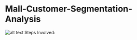 # Mall-Customer-Segmentation-Analysis
![alt text](https://images.unsplash.com/photo-1519567241046-7f570eee3ce6?ixlib=rb-1.2.1&ixid=eyJhcHBfaWQiOjEyMDd9&auto=format&fit=crop&w=1000&q=80)
Steps Involved:
